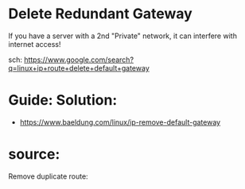 # Delete Redundant Gateway
If you have a server with a 2nd "Private" network, it can interfere with internet access!

sch: https://www.google.com/search?q=linux+ip+route+delete+default+gateway


# Guide: Solution:
- https://www.baeldung.com/linux/ip-remove-default-gateway


# source:
Remove duplicate route:
